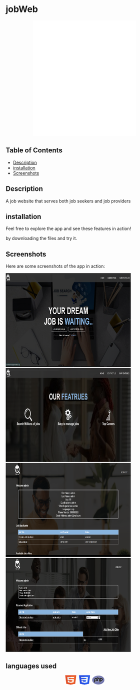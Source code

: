 # jobWeb

<p align="center">
  <img src="pic/DB-logo.png" alt="logo">
</p>



## Table of Contents

- [Description](#Description)
- [installation](#installation)
- [Screenshots](#Screenshots)


 ## Description 
 A job website  that serves both job seekers and job providers


## installation 
 <p > Feel free to explore the app and see these features in action! </p>  
 by downloading the files and try it.


## Screenshots

Here are some screenshots of the app in action:

<p align="left">
  <img src="pic/homepage .png" alt="logo" width="400" height="300" >   <img src="pic/homee.png" alt="logo" width="400" height="300"> <img src="pic/admin.png" alt="logo" width="400" height="300">  <img src="pic/provieder.png" alt="logo" width="400" height="300">
</p>


## languages used 

<p align="center">
  <img src="pic/html.png" alt="html" width="40" height="30" >   <img src="pic/css.png" alt="css" width="40" height="30"> <img src="pic/PHP-logo.svg.png" alt="php" width="40" height="30">  
</p>




 
 
